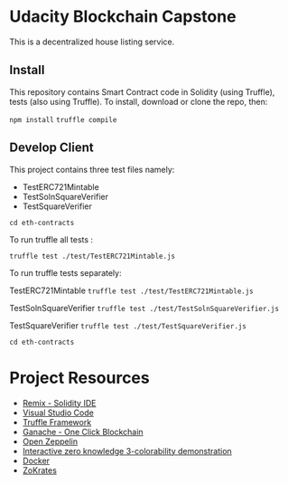 # Udacity Blockchain Capstone
This is a decentralized house listing service.

## Install

This repository contains Smart Contract code in Solidity (using Truffle), tests (also using Truffle).
To install, download or clone the repo, then:

`npm install`
`truffle compile`

## Develop Client
This project contains three test files namely:
- TestERC721Mintable
- TestSolnSquareVerifier
- TestSquareVerifier

`cd eth-contracts`

To run truffle all tests :

`truffle test ./test/TestERC721Mintable.js`

To run truffle tests separately:

TestERC721Mintable
`truffle test ./test/TestERC721Mintable.js`

TestSolnSquareVerifier
`truffle test ./test/TestSolnSquareVerifier.js`

TestSquareVerifier
`truffle test ./test/TestSquareVerifier.js`

`cd eth-contracts`


# Project Resources

* [Remix - Solidity IDE](https://remix.ethereum.org/)
* [Visual Studio Code](https://code.visualstudio.com/)
* [Truffle Framework](https://truffleframework.com/)
* [Ganache - One Click Blockchain](https://truffleframework.com/ganache)
* [Open Zeppelin ](https://openzeppelin.org/)
* [Interactive zero knowledge 3-colorability demonstration](http://web.mit.edu/~ezyang/Public/graph/svg.html)
* [Docker](https://docs.docker.com/install/)
* [ZoKrates](https://github.com/Zokrates/ZoKrates)
